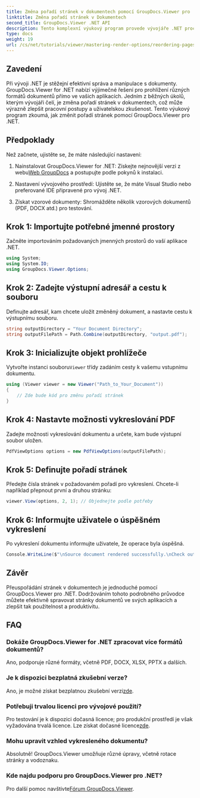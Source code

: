 ```yaml
---
title: Změna pořadí stránek v dokumentech pomocí GroupDocs.Viewer pro .NET
linktitle: Změna pořadí stránek v Dokumentech
second_title: GroupDocs.Viewer .NET API
description: Tento komplexní výukový program provede vývojáře .NET procesem přeskupování stránek v různých formátech dokumentů pomocí GroupDocs.Viewer pro .NET.
type: docs
weight: 19
url: /cs/net/tutorials/viewer/mastering-render-options/reordering-pages-in-document/
---
```

## Zavedení

Při vývoji .NET je stěžejní efektivní správa a manipulace s dokumenty. GroupDocs.Viewer for .NET nabízí výjimečné řešení pro prohlížení různých formátů dokumentů přímo ve vašich aplikacích. Jedním z běžných úkolů, kterým vývojáři čelí, je změna pořadí stránek v dokumentech, což může výrazně zlepšit pracovní postupy a uživatelskou zkušenost. Tento výukový program zkoumá, jak změnit pořadí stránek pomocí GroupDocs.Viewer pro .NET.

## Předpoklady

Než začnete, ujistěte se, že máte následující nastavení:

1.  Nainstalovat GroupDocs.Viewer for .NET: Získejte nejnovější verzi z webu[Web GroupDocs](https://releases.groupdocs.com/viewer/net/) a postupujte podle pokynů k instalaci.
   
2. Nastavení vývojového prostředí: Ujistěte se, že máte Visual Studio nebo preferované IDE připravené pro vývoj .NET.

3. Získat vzorové dokumenty: Shromážděte několik vzorových dokumentů (PDF, DOCX atd.) pro testování.

## Krok 1: Importujte potřebné jmenné prostory

Začněte importováním požadovaných jmenných prostorů do vaší aplikace .NET.

```csharp
using System;
using System.IO;
using GroupDocs.Viewer.Options;
```

## Krok 2: Zadejte výstupní adresář a cestu k souboru

Definujte adresář, kam chcete uložit změněný dokument, a nastavte cestu k výstupnímu souboru.

```csharp
string outputDirectory = "Your Document Directory";
string outputFilePath = Path.Combine(outputDirectory, "output.pdf");
```

## Krok 3: Inicializujte objekt prohlížeče

 Vytvořte instanci souboru`Viewer` třídy zadáním cesty k vašemu vstupnímu dokumentu.

```csharp
using (Viewer viewer = new Viewer("Path_to_Your_Document"))
{
    // Zde bude kód pro změnu pořadí stránek
}
```

## Krok 4: Nastavte možnosti vykreslování PDF

Zadejte možnosti vykreslování dokumentu a určete, kam bude výstupní soubor uložen.

```csharp
PdfViewOptions options = new PdfViewOptions(outputFilePath);
```

## Krok 5: Definujte pořadí stránek

Předejte čísla stránek v požadovaném pořadí pro vykreslení. Chcete-li například přepnout první a druhou stránku:

```csharp
viewer.View(options, 2, 1); // Objednejte podle potřeby
```

## Krok 6: Informujte uživatele o úspěšném vykreslení

Po vykreslení dokumentu informujte uživatele, že operace byla úspěšná.

```csharp
Console.WriteLine($"\nSource document rendered successfully.\nCheck output in {outputDirectory}.");
```

## Závěr

Přeuspořádání stránek v dokumentech je jednoduché pomocí GroupDocs.Viewer pro .NET. Dodržováním tohoto podrobného průvodce můžete efektivně spravovat stránky dokumentů ve svých aplikacích a zlepšit tak použitelnost a produktivitu.

## FAQ

### Dokáže GroupDocs.Viewer for .NET zpracovat více formátů dokumentů?
Ano, podporuje různé formáty, včetně PDF, DOCX, XLSX, PPTX a dalších.

### Je k dispozici bezplatná zkušební verze?
 Ano, je možné získat bezplatnou zkušební verzi[zde](https://releases.groupdocs.com/).

### Potřebuji trvalou licenci pro vývojové použití?
 Pro testování je k dispozici dočasná licence; pro produkční prostředí je však vyžadována trvalá licence. Lze získat dočasné licence[zde](https://purchase.groupdocs.com/temporary-license/).

### Mohu upravit vzhled vykresleného dokumentu?
Absolutně! GroupDocs.Viewer umožňuje různé úpravy, včetně rotace stránky a vodoznaku.

### Kde najdu podporu pro GroupDocs.Viewer pro .NET?
 Pro další pomoc navštivte[Fórum GroupDocs.Viewer](https://forum.groupdocs.com/c/viewer/9).